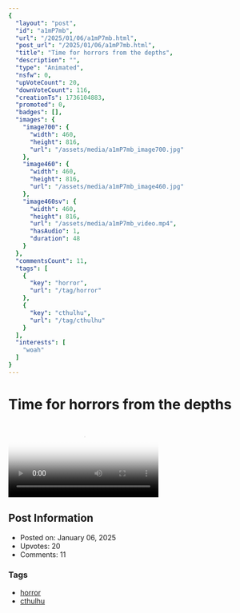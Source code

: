 ```yaml
---
{
  "layout": "post",
  "id": "a1mP7mb",
  "url": "/2025/01/06/a1mP7mb.html",
  "post_url": "/2025/01/06/a1mP7mb.html",
  "title": "Time for horrors from the depths",
  "description": "",
  "type": "Animated",
  "nsfw": 0,
  "upVoteCount": 20,
  "downVoteCount": 116,
  "creationTs": 1736104883,
  "promoted": 0,
  "badges": [],
  "images": {
    "image700": {
      "width": 460,
      "height": 816,
      "url": "/assets/media/a1mP7mb_image700.jpg"
    },
    "image460": {
      "width": 460,
      "height": 816,
      "url": "/assets/media/a1mP7mb_image460.jpg"
    },
    "image460sv": {
      "width": 460,
      "height": 816,
      "url": "/assets/media/a1mP7mb_video.mp4",
      "hasAudio": 1,
      "duration": 48
    }
  },
  "commentsCount": 11,
  "tags": [
    {
      "key": "horror",
      "url": "/tag/horror"
    },
    {
      "key": "cthulhu",
      "url": "/tag/cthulhu"
    }
  ],
  "interests": [
    "woah"
  ]
}
---
```


# Time for horrors from the depths

<video controls playsinline loop poster="/assets/media/a1mP7mb_image460.jpg">
  <source src="/assets/media/a1mP7mb_video.mp4" type="video/mp4">
  Your browser does not support the video tag.
</video>

## Post Information

- Posted on: January 06, 2025
- Upvotes: 20
- Comments: 11

### Tags

- [horror](/tag/horror)
- [cthulhu](/tag/cthulhu)
